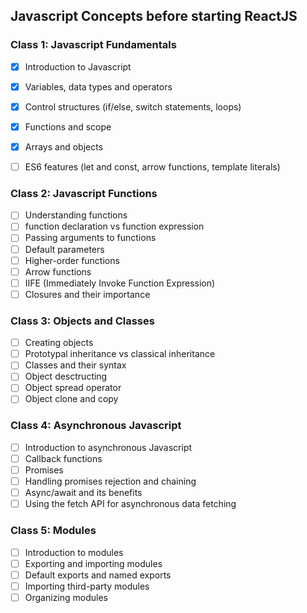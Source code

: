 ## Javascript Concepts before starting ReactJS

### Class 1: Javascript Fundamentals
- [x] Introduction to Javascript
- [x] Variables, data types and operators
- [x] Control structures (if/else, switch statements, loops)
- [x] Functions and scope
- [x] Arrays and objects
- [ ] ES6 features (let and const, arrow functions, template literals)


### Class 2: Javascript Functions
- [ ] Understanding functions 
- [ ] function declaration vs function expression
- [ ] Passing arguments to functions
- [ ] Default parameters
- [ ] Higher-order functions
- [ ] Arrow functions
- [ ] IIFE (Immediately Invoke Function Expression)
- [ ] Closures and their importance

### Class 3: Objects and Classes
- [ ] Creating objects 
- [ ] Prototypal inheritance vs classical inheritance
- [ ] Classes and their syntax
- [ ] Object desctructing
- [ ] Object spread operator
- [ ] Object clone and copy

### Class 4: Asynchronous Javascript
- [ ] Introduction to asynchronous Javascript
- [ ] Callback functions
- [ ] Promises
- [ ] Handling promises rejection and chaining
- [ ] Async/await and its benefits
- [ ] Using the fetch API for asynchronous data fetching

### Class 5: Modules
- [ ] Introduction to modules
- [ ] Exporting and importing modules
- [ ] Default exports and named exports
- [ ] Importing third-party modules
- [ ] Organizing modules
